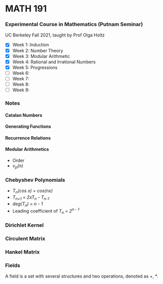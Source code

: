 # MATH 191
### Experimental Course in Mathematics (Putnam Seminar)
UC Berkeley Fall 2021, taught by Prof Olga Holtz

- [x] Week 1: Induction
- [x] Week 2: Number Theory
- [x] Week 3: Modular Arithmetic
- [x] Week 4: Rational and Irrational Numbers
- [x] Week 5: Progressions
- [ ] Week 6:
- [ ] Week 7:
- [ ] Week 8:
- [ ] Week 9:

### Notes

#### Catalan Numbers

#### Generating Functions

#### Recurrence Relations

#### Modular Arithmetics
- Order
- *v<sub>p</sub>(n)*

### Chebyshev Polynomials
- *T<sub>n</sub>(cos x) = cos(nx)*
- *T<sub>n+1</sub> = 2xT<sub>n</sub> - T<sub>n-1</sub>*
- *deg(T<sub>n</sub>) = n - 1*
- Leading coefficient of *T<sub>n</sub> = 2<sup>n - 1</sup>*

### Dirichlet Kernel

### Circulent Matrix
### Hankel Matrix

### Fields
A field is a set with several structures and two operations, denoted as +, *.
